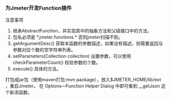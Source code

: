 ### 为Jmeter开发Function插件

注意事项
1. 继承AbstractFunction，并实现其中的抽象方法和父级接口中的方法。
2. 包名必须是 \*.jmeter.functions.* 否则jmeter扫描不到。
3. getArgumentDesc() 获取本函数的参数描述，如果没有描述，则需要返回与参数对应个数的空字符串列表。
4. setParameters(Collection<CompoundVariable> collection) 设置参数，可以使用 checkParameterCount() 校验参数的个数。
5. execute() 具体的方法。

打包成jar包（使用maven打包:mvn package），放入$JMETER_HOME/lib/ext ，重启Jmeter。
在 Options—Function Helper Dialog 中即可看到 __getJson 这个新添函数。